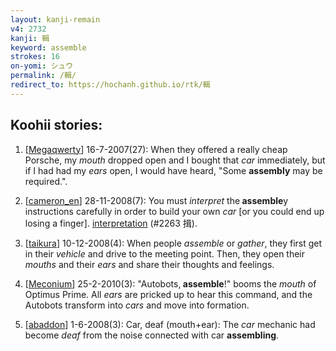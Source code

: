 ```yaml
---
layout: kanji-remain
v4: 2732
kanji: 輯
keyword: assemble
strokes: 16
on-yomi: シュウ
permalink: /輯/
redirect_to: https://hochanh.github.io/rtk/輯
---
```


## Koohii stories: 

1) [<a href="http://kanji.koohii.com/profile/Megaqwerty">Megaqwerty</a>] 16-7-2007(27): When they offered a really cheap Porsche, my <em>mouth</em> dropped open and I bought that <em>car</em> immediately, but if I had had my <em>ears</em> open, I would have heard, &quot;Some <strong>assembly</strong> may be required.&quot;.

2) [<a href="http://kanji.koohii.com/profile/cameron_en">cameron_en</a>] 28-11-2008(7): You must <em>interpret</em> the<strong> assemble</strong>y instructions carefully in order to build your own <em>car</em> [or you could end up losing a finger]. <a href="../v4/2263.html">interpretation</a> (#2263 揖).

3) [<a href="http://kanji.koohii.com/profile/taikura">taikura</a>] 10-12-2008(4): When people <em>assemble</em> or <em>gather</em>, they first get in their <em>vehicle</em> and drive to the meeting point. Then, they open their <em>mouths</em> and their <em>ears</em> and share their thoughts and feelings.

4) [<a href="http://kanji.koohii.com/profile/Meconium">Meconium</a>] 25-2-2010(3): &quot;Autobots,<strong> assemble</strong>!&quot; booms the <em>mouth</em> of Optimus Prime. All <em>ears</em> are pricked up to hear this command, and the Autobots transform into <em>cars</em> and move into formation.

5) [<a href="http://kanji.koohii.com/profile/abaddon">abaddon</a>] 1-6-2008(3): Car, deaf (mouth+ear): The <em>car</em> mechanic had become <em>deaf</em> from the noise connected with car <strong>assembling</strong>.

